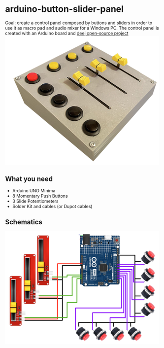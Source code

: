 # arduino-button-slider-panel
Goal: create a control panel composed by buttons and sliders in order to use it as macro pad and audio mixer for a Windows PC. The control panel is created
with an Arduino board and [deej open-source project](https://github.com/omriharel/deej)\
<img src="./images/photo.png" width="500">

## What you need
+ Arduino UNO Minima
+ 8 Momentary Push Buttons
+ 3 Slide Potentiometers
+ Solder Kit and cables (or Dupot cables)
## Schematics
<img src="./images/schematics.png" width="500">
